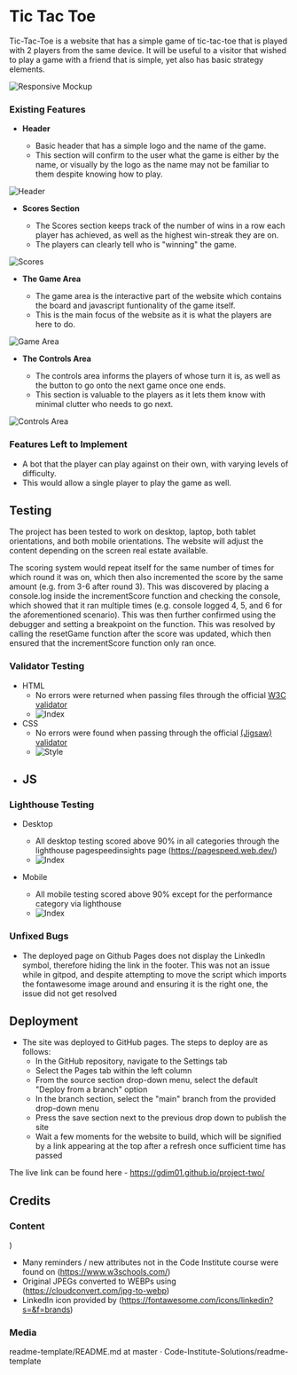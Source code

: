 # Tic Tac Toe

Tic-Tac-Toe is a website that has a simple game of tic-tac-toe that is played with 2 players from the same device.
It will be useful to a visitor that wished to play a game with a friend that is simple, yet also has basic strategy elements.

![Responsive Mockup](assets/images/breifne-bakery-resposive-mockup.png)

### Existing Features

- __Header__

  - Basic header that has a simple logo and the name of the game.
  - This section will confirm to the user what the game is either by the name, or visually by the logo as the name may not be familiar to them despite knowing how to play.

![Header](assets/images/navigation-bar.png)

- __Scores Section__

  - The Scores section keeps track of the number of wins in a row each player has achieved, as well as the highest win-streak they are on.
  - The players can clearly tell who is "winning" the game.

![Scores](assets/images/why-us-img.png)

- __The Game Area__ 

  - The game area is the interactive part of the website which contains the board and javascript funtionality of the game itself.
  - This is the main focus of the website as it is what the players are here to do.

![Game Area](assets/images/footer-img.png)

- __The Controls Area__

  - The controls area informs the players of whose turn it is, as well as the button to go onto the next game once one ends. 
  - This section is valuable to the players as it lets them know with minimal clutter who needs to go next.

![Controls Area](assets/images/products-img.png)

### Features Left to Implement

- A bot that the player can play against on their own, with varying levels of difficulty.
- This would allow a single player to play the game as well.

## Testing 

The project has been tested to work on desktop, laptop, both tablet orientations, and both mobile orientations. The website will 
adjust the content depending on the screen real estate available.

The scoring system would repeat itself for the same number of times for which round it was on, which then also incremented the score by the same amount (e.g. from 3-6 after round 3).
This was discovered by placing a console.log inside the incrementScore function and checking the console, which showed that it ran multiple times (e.g. console logged 4, 5, and 6 for the aforementioned scenario).
This was then further confirmed using the debugger and setting a breakpoint on the function.
This was resolved by calling the resetGame function after the score was updated, which then ensured that the incrementScore function only ran once.

### Validator Testing 

- HTML
  - No errors were returned when passing files through the official [W3C validator](https://validator.w3.org/nu/)
  - ![Index](assets/images/index-html-validation.png)
- CSS
  - No errors were found when passing through the official [(Jigsaw) validator](https://jigsaw.w3.org/css-validator/)
  - ![Style](assets/images/style-css-validation.png)
- JS
  - 

### Lighthouse Testing

- Desktop
  - All desktop testing scored above 90% in all categories through the lighthouse pagespeedinsights page (https://pagespeed.web.dev/)
  - ![Index](assets/images/index-lighthouse-desktop.png)

- Mobile
  - All mobile testing scored above 90% except for the performance category via lighthouse
  - ![Index](assets/images/index-lighthouse-mobile.png)

### Unfixed Bugs

- The deployed page on Github Pages does not display the LinkedIn symbol, therefore hiding the link in the footer. This was not an issue while in gitpod, and despite attempting to move the script which imports the fontawesome image around and ensuring it is the right one, the issue did not get resolved

## Deployment

- The site was deployed to GitHub pages. The steps to deploy are as follows: 
  - In the GitHub repository, navigate to the Settings tab 
  - Select the Pages tab within the left column
  - From the source section drop-down menu, select the default "Deploy from a branch" option
  - In the branch section, select the "main" branch from the provided drop-down menu
  - Press the save section next to the previous drop down to publish the site
  - Wait a few moments for the website to build, which will be signified by a link appearing at the top after a refresh once sufficient time has passed

The live link can be found here - https://gdim01.github.io/project-two/ 


## Credits 

### Content 
)
- Many reminders / new attributes not in the Code Institute course were found on (https://www.w3schools.com/)
- Original JPEGs converted to WEBPs using (https://cloudconvert.com/jpg-to-webp)
- LinkedIn icon provided by (https://fontawesome.com/icons/linkedin?s=&f=brands)

### Media

readme-template/README.md at master · Code-Institute-Solutions/readme-template